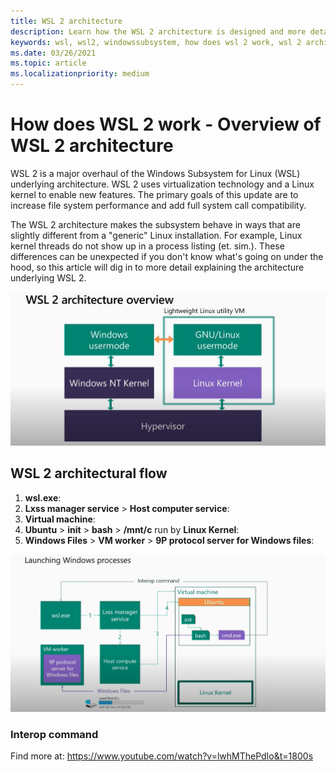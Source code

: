 ```yaml
---
title: WSL 2 architecture
description: Learn how the WSL 2 architecture is designed and more detail on how WSL 2 uses the Linux kernel.
keywords: wsl, wsl2, windowssubsystem, how does wsl 2 work, wsl 2 architecture, wsl 2 linux kernel
ms.date: 03/26/2021
ms.topic: article
ms.localizationpriority: medium
---
```


# How does WSL 2 work - Overview of WSL 2 architecture

WSL 2 is a major overhaul of the Windows Subsystem for Linux (WSL) underlying architecture. WSL 2 uses virtualization technology and a Linux kernel to enable new features. The primary goals of this update are to increase file system performance and add full system call compatibility.

The WSL 2 architecture makes the subsystem behave in ways that are slightly different from a "generic" Linux installation. For example, Linux kernel threads do not show up in a process listing (et. sim.). These differences can be unexpected if you don't know what's going on under the hood, so this article will dig in to more detail explaining the architecture underlying WSL 2.

![WSL architecture diagram](./media/wsl2-architecture.png)

## WSL 2 architectural flow

1. **wsl.exe**:
2. **Lxss manager service** > **Host computer service**:
3. **Virtual machine**: 
4. **Ubuntu** > **init** > **bash** > **/mnt/c** run by **Linux Kernel**:
5. **Windows Files** > **VM worker** > **9P protocol server for Windows files**:

![Windows processes diagram](./media/launching-windows-processes.png)

### Interop command

Find more at: https://www.youtube.com/watch?v=lwhMThePdIo&t=1800s
